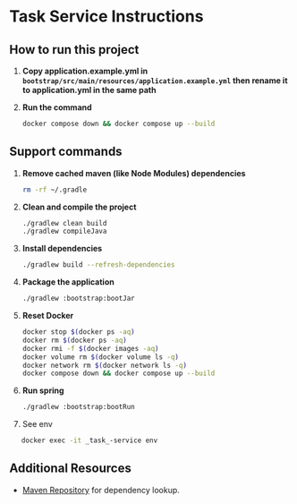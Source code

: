 # Task Service Instructions

## **How to run this project**

1. **Copy application.example.yml in `bootstrap/src/main/resources/application.example.yml` then rename it to application.yml in the same path**

2. **Run the command**

   ```bash
   docker compose down && docker compose up --build
   ```

## **Support commands**

1. **Remove cached maven (like Node Modules) dependencies**

   ```bash
   rm -rf ~/.gradle
   ```

2. **Clean and compile the project**

   ```bash
   ./gradlew clean build
   ./gradlew compileJava
   ```

3. **Install dependencies**

   ```bash
   ./gradlew build --refresh-dependencies
   ```

4. **Package the application**

   ```bash
   ./gradlew :bootstrap:bootJar
   ```

5. **Reset Docker**

   ```bash
   docker stop $(docker ps -aq)
   docker rm $(docker ps -aq)
   docker rmi -f $(docker images -aq)
   docker volume rm $(docker volume ls -q)
   docker network rm $(docker network ls -q)
   docker compose down && docker compose up --build
   ```

6. **Run spring**

   ```bash
   ./gradlew :bootstrap:bootRun
   ```
7. See env
```bash
   docker exec -it _task_-service env
   ```


## Additional Resources



- [Maven Repository](https://mvnrepository.com/) for dependency lookup.
